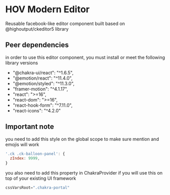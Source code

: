 # HOV Modern Editor

Reusable facebook-like editor component built based on @highoutput/ckeditor5 library

## Peer dependencies

in order to use this editor component, you must install or meet the following library versions

- "@chakra-ui/react": "^1.6.5",
- "@emotion/react": "^11.4.0",
- "@emotion/styled": "^11.3.0",
- "framer-motion": "^4.1.17",
- "react": ">=16",
- "react-dom": ">=16",
- "react-hook-form": "^7.11.0",
- "react-icons": "^4.2.0"

## Important note

you need to add this style on the global scope to make sure mention and emojis will work

```jsx
'.ck .ck-balloon-panel': {
  zIndex: 9999,
}
```

you also need to add this property in ChakraProvider if you will use this on top of your existing UI framework

```jsx
cssVarsRoot=".chakra-portal"
```